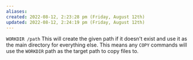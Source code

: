 ```yaml
---
aliases: 
created: 2022-08-12, 2:23:28 pm (Friday, August 12th)
updated: 2022-08-12, 2:24:19 pm (Friday, August 12th)
---
```

`WORKDIR /path`
This will create the given path if it doesn't exist and use it as the main directory for everything else.
This means any `COPY` commands will use the `WORKDIR` path as the target path to copy files to.